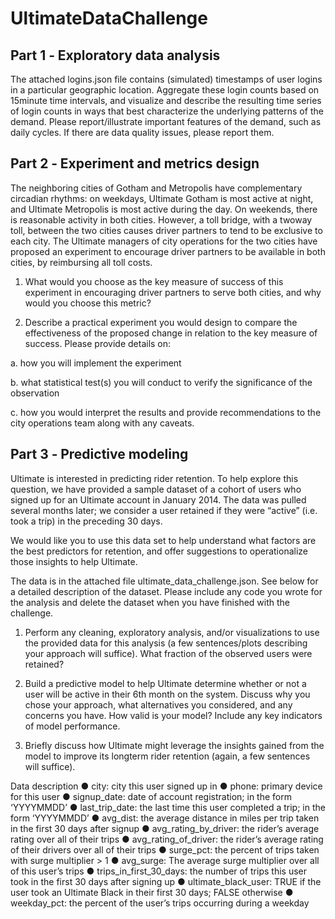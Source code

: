 # UltimateDataChallenge

## Part 1 ‐ Exploratory data analysis
The attached logins.json file contains (simulated) timestamps of user logins in a particular geographic location. Aggregate these login counts based on 15­minute time intervals, and visualize and describe the resulting time series of login counts in ways that best characterize the underlying patterns of the demand. Please report/illustrate important features of the demand, such as daily cycles. If there are data quality issues, please report them.

## Part 2 ‐ Experiment and metrics design
The neighboring cities of Gotham and Metropolis have complementary circadian rhythms: on weekdays, Ultimate Gotham is most active at night, and Ultimate Metropolis is most active during the day. On weekends, there is reasonable activity in both cities.
However, a toll bridge, with a two­way toll, between the two cities causes driver partners to tend to be exclusive to each city. The Ultimate managers of city operations for the two cities have proposed an experiment to encourage driver partners to be available in both cities, by reimbursing all toll costs.

1. What would you choose as the key measure of success of this experiment in encouraging driver partners to serve both cities, and why would you choose this metric?

2. Describe a practical experiment you would design to compare the effectiveness of the proposed change in relation to the key measure of success. Please provide details on:

a. how you will implement the experiment

b. what statistical test(s) you will conduct to verify the significance of the
observation

c. how you would interpret the results and provide recommendations to the city
operations team along with any caveats.

## Part 3 ‐ Predictive modeling
Ultimate is interested in predicting rider retention. To help explore this question, we have provided a sample dataset of a cohort of users who signed up for an Ultimate account in
January 2014. The data was pulled several months later; we consider a user retained if they were “active” (i.e. took a trip) in the preceding 30 days.

We would like you to use this data set to help understand what factors are the best predictors for retention, and offer suggestions to operationalize those insights to help Ultimate.

The data is in the attached file ultimate_data_challenge.json. See below for a detailed description of the dataset. Please include any code you wrote for the analysis and delete the dataset when you have finished with the challenge.

1. Perform any cleaning, exploratory analysis, and/or visualizations to use the provided data for this analysis (a few sentences/plots describing your approach will suffice). What fraction of the observed users were retained?

2. Build a predictive model to help Ultimate determine whether or not a user will be active in their 6th month on the system. Discuss why you chose your approach, what alternatives you considered, and any concerns you have. How valid is your model? Include any key indicators of model performance.

3. Briefly discuss how Ultimate might leverage the insights gained from the model to improve its long­term rider retention (again, a few sentences will suffice).

Data description
● city: city this user signed up in
● phone: primary device for this user
● signup_date: date of account registration; in the form ‘YYYYMMDD’
● last_trip_date: the last time this user completed a trip; in the form ‘YYYYMMDD’
● avg_dist: the average distance in miles per trip taken in the first 30 days after signup
● avg_rating_by_driver: the rider’s average rating over all of their trips
● avg_rating_of_driver: the rider’s average rating of their drivers over all of their trips
● surge_pct: the percent of trips taken with surge multiplier > 1
● avg_surge: The average surge multiplier over all of this user’s trips
● trips_in_first_30_days: the number of trips this user took in the first 30 days after
signing up
● ultimate_black_user: TRUE if the user took an Ultimate Black in their first 30 days;
FALSE otherwise
● weekday_pct: the percent of the user’s trips occurring during a weekday

